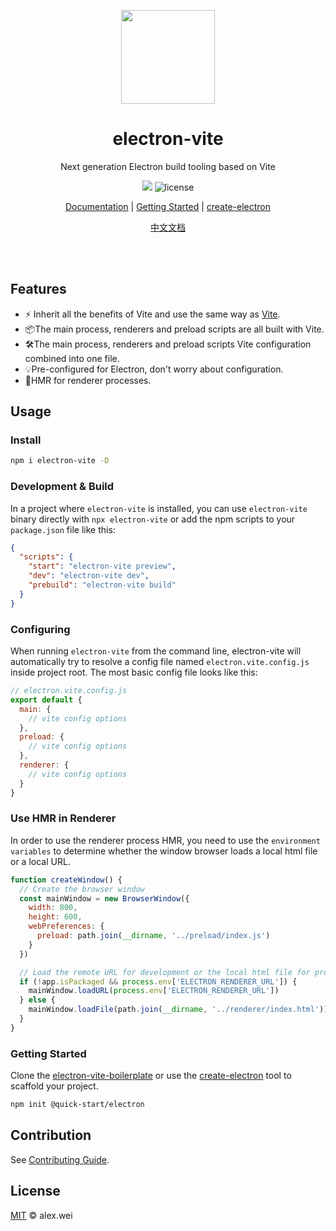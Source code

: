 <p align="center">
  <img src="https://alex8088.github.io/assets/electron-vite.svg" width="150px" height="150px">
</p>

<div align="center">
  <h1>electron-vite</h1>
</div>
<p align="center">Next generation Electron build tooling based on Vite</p>

<p align="center">
<img src="https://img.shields.io/npm/v/electron-vite?color=6988e6&label=version">
<img src="https://img.shields.io/github/license/alex8088/wx-vue-next?color=blue" alt="license" />
</p>

<p align="center">
<a href="https://evite.netlify.app/">Documentation</a> |
<a href="https://evite.netlify.app/guide/">Getting Started</a> |
<a href="https://github.com/alex8088/quick-start/tree/master/packages/create-electron">create-electron</a>
</p>

<p align="center">
<a href="https://cn-evite.netlify.app/">中文文档</a>
</p>

<br />
<br />

## Features

- ⚡️ Inherit all the benefits of Vite and use the same way as  [Vite](https://vitejs.dev).
- 📦The main process, renderers and preload scripts are all built with Vite.
- 🛠The main process, renderers and preload scripts Vite configuration combined into one file.
- 💡Pre-configured for Electron, don't worry about configuration.
- 🚀HMR for renderer processes.

## Usage

### Install

```sh
npm i electron-vite -D
```

### Development & Build

In a project where `electron-vite` is installed, you can use `electron-vite` binary directly with `npx electron-vite` or add the npm scripts to your `package.json` file like this:

```json
{
  "scripts": {
    "start": "electron-vite preview",
    "dev": "electron-vite dev",
    "prebuild": "electron-vite build"
  }
}
```

### Configuring

When running `electron-vite` from the command line, electron-vite will automatically try to resolve a config file named `electron.vite.config.js` inside project root. The most basic config file looks like this:

```js
// electron.vite.config.js
export default {
  main: {
    // vite config options
  },
  preload: {
    // vite config options
  },
  renderer: {
    // vite config options
  }
}
```

### Use HMR in Renderer

In order to use the renderer process HMR, you need to use the `environment variables` to determine whether the window browser loads a local html file or a local URL.

```js
function createWindow() {
  // Create the browser window
  const mainWindow = new BrowserWindow({
    width: 800,
    height: 600,
    webPreferences: {
      preload: path.join(__dirname, '../preload/index.js')
    }
  })

  // Load the remote URL for development or the local html file for production
  if (!app.isPackaged && process.env['ELECTRON_RENDERER_URL']) {
    mainWindow.loadURL(process.env['ELECTRON_RENDERER_URL'])
  } else {
    mainWindow.loadFile(path.join(__dirname, '../renderer/index.html'))
  }
}
```

### Getting Started

Clone the [electron-vite-boilerplate](https://github.com/alex8088/electron-vite-boilerplate) or use the [create-electron](https://github.com/alex8088/quick-start/tree/master/packages/create-electron) tool to scaffold your project.

```bash
npm init @quick-start/electron
```

## Contribution

See [Contributing Guide](CONTRIBUTING.md).

## License

[MIT](./LICENSE) © alex.wei
